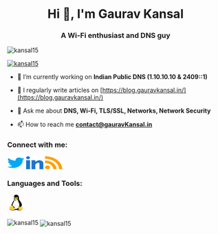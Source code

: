 <h1 align="center">Hi 👋, I'm Gaurav Kansal</h1>
<h3 align="center">A Wi-Fi enthusiast and DNS guy</h3>

<p align="left"> <img src="https://komarev.com/ghpvc/?username=kansal15&label=Profile%20views&color=0e75b6&style=flat" alt="kansal15" /> </p>

<p align="left"> <a href="https://twitter.com/kansal15" target="_blank"><img src="https://img.shields.io/twitter/follow/kansal15?logo=twitter&style=for-the-badge" alt="kansal15" /></a> </p>

- 🔭 I’m currently working on **Indian Public DNS (1.10.10.10 & 2409::1)**

- 📝 I regularly write articles on [https://blog.gauravkansal.in/](https://blog.gauravkansal.in/)

- 💬 Ask me about **DNS, Wi-Fi, TLS/SSL, Networks, Network Security**

- 📫 How to reach me **contact@gauravKansal.in**

<h3 align="left">Connect with me:</h3>
<p align="left">
<a href="https://twitter.com/kansal15" target="_blank"><img align="center" src="images/icons/socialMedia/twitter.svg" alt="kansal15" height="30" width="40" /></a>
<a href="https://linkedin.com/in/gaurav-kansal" target="_blank"><img align="center" src="images/icons/socialMedia/linked-in-alt.svg" alt="gaurav-kansal" height="30" width="40" /></a>
<a href="https://rss.app/feeds/ujwu2knmx2nqbwk5.xml" target="_blank"><img align="center" src="images/icons/socialMedia/rss.svg" alt="https://rss.app/feeds/ujwu2knmx2nqbwk5.xml" height="30" width="40" /></a>
</p>

<h3 align="left">Languages and Tools:</h3>
<p align="left"> <a href="https://www.linux.org/" target="_blank" rel="noreferrer"> <img src="https://raw.githubusercontent.com/devicons/devicon/master/icons/linux/linux-original.svg" alt="linux" width="40" height="40"/> </a> </p>

<p><img align="left" src="https://github-readme-stats.vercel.app/api/top-langs?username=kansal15&show_icons=true&locale=en&layout=compact" alt="kansal15" /></p>

<p>&nbsp;<img align="center" src="https://github-readme-stats.vercel.app/api?username=kansal15&show_icons=true&locale=en" alt="kansal15" /></p>
